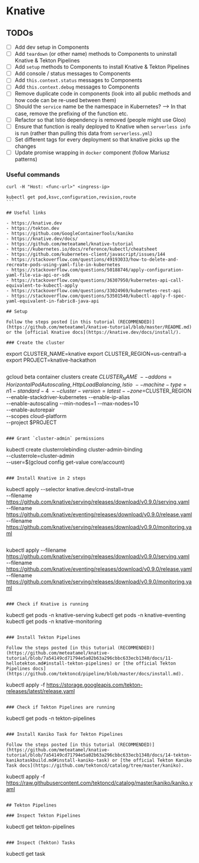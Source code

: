 # Knative

## TODOs

- [ ] Add dev setup in Components
- [ ] Add `teardown` (or other name) methods to Components to uninstall Knative & Tekton Pipelines
- [ ] Add `setup` methods to Components to install Knative & Tekton Pipelines
- [ ] Add console / status messages to Components
- [ ] Add `this.context.status` messages to Components
- [ ] Add `this.context.debug` messages to Components
- [ ] Remove duplicate code in components (look into all public methods and how code can be re-used between them)
- [ ] Should the `service` name be the namespace in Kubernetes? --> In that case, remove the prefixing of the function etc.
- [ ] Refactor so that Istio dependency is removed (people might use Gloo)
- [ ] Ensure that function is really deployed to Knative when `serverless info` is run (rather than pulling this data from `serverless.yml`)
- [ ] Set different tags for every deployment so that knative picks up the changes
- [ ] Update promise wrapping in `docker` component (follow Mariusz patterns)

### Useful commands

```
curl -H "Host: <func-url>" <ingress-ip>
```

````
kubectl get pod,ksvc,configuration,revision,route
```

## Useful links

- https://knative.dev
- https://tekton.dev
- https://github.com/GoogleContainerTools/kaniko
- https://knative.dev/docs/
- https://github.com/meteatamel/knative-tutorial
- https://kubernetes.io/docs/reference/kubectl/cheatsheet
- https://github.com/kubernetes-client/javascript/issues/144
- https://stackoverflow.com/questions/49193033/how-to-delete-and-recreate-pods-using-yaml-file-in-kubernetes
- https://stackoverflow.com/questions/50188746/apply-configuration-yaml-file-via-api-or-sdk
- https://stackoverflow.com/questions/36307950/kubernetes-api-call-equivalent-to-kubectl-apply
- https://stackoverflow.com/questions/33024969/kubernetes-rest-api
- https://stackoverflow.com/questions/53501540/kubectl-apply-f-spec-yaml-equivalent-in-fabric8-java-api

## Setup

Follow the steps posted [in this tutorial (RECOMMENDED)](https://github.com/meteatamel/knative-tutorial/blob/master/README.md) or the [official Knative docs](https://knative.dev/docs/install/).

### Create the cluster

````

export CLUSTER_NAME=knative
export CLUSTER_REGION=us-central1-a
export PROJECT=knative-hackathon

```

```

gcloud beta container clusters create $CLUSTER_NAME \
 --addons=HorizontalPodAutoscaling,HttpLoadBalancing,Istio \
 --machine-type=n1-standard-4 \
 --cluster-version=latest --zone=$CLUSTER_REGION \
 --enable-stackdriver-kubernetes --enable-ip-alias \
 --enable-autoscaling --min-nodes=1 --max-nodes=10 \
 --enable-autorepair \
 --scopes cloud-platform \
 --project \$PROJECT

```

### Grant `cluster-admin` permissions

```

kubectl create clusterrolebinding cluster-admin-binding \
 --clusterrole=cluster-admin \
 --user=\$(gcloud config get-value core/account)

```

### Install Knative in 2 steps

```

kubectl apply --selector knative.dev/crd-install=true \
 --filename https://github.com/knative/serving/releases/download/v0.9.0/serving.yaml \
 --filename https://github.com/knative/eventing/releases/download/v0.9.0/release.yaml \
 --filename https://github.com/knative/serving/releases/download/v0.9.0/monitoring.yaml

```

```

kubectl apply --filename https://github.com/knative/serving/releases/download/v0.9.0/serving.yaml \
 --filename https://github.com/knative/eventing/releases/download/v0.9.0/release.yaml \
 --filename https://github.com/knative/serving/releases/download/v0.9.0/monitoring.yaml

```

### Check if Knative is running

```

kubectl get pods -n knative-serving
kubectl get pods -n knative-eventing
kubectl get pods -n knative-monitoring

```

### Install Tekton Pipelines

Follow the steps posted [in this tutorial (RECOMMENDED)](https://github.com/meteatamel/knative-tutorial/blob/7a54149cd71794e5a02b63a296cbbc633ecb1340/docs/11-hellotekton.md#install-tekton-pipelines) or [the official Tekton Pipelines docs](https://github.com/tektoncd/pipeline/blob/master/docs/install.md).

```

kubectl apply -f https://storage.googleapis.com/tekton-releases/latest/release.yaml

```

### Check if Tekton Pipelines are running

```

kubectl get pods -n tekton-pipelines

```

### Install Kaniko Task for Tekton Pipelines

Follow the steps posted [in this tutorial (RECOMMENDED)](https://github.com/meteatamel/knative-tutorial/blob/7a54149cd71794e5a02b63a296cbbc633ecb1340/docs/14-tekton-kanikotaskbuild.md#install-kaniko-task) or [the official Tekton Kaniko Task docs](https://github.com/tektoncd/catalog/tree/master/kaniko).

```

kubectl apply -f https://raw.githubusercontent.com/tektoncd/catalog/master/kaniko/kaniko.yaml

```

## Tekton Pipelines

### Inspect Tekton Pipelines

```

kubectl get tekton-pipelines

```

### Inspect (Tekton) Tasks

```

kubectl get task

```

```
